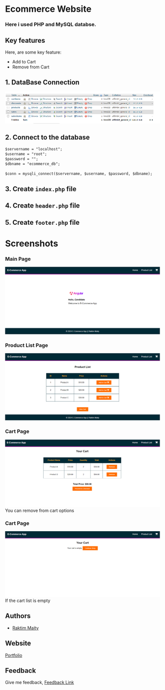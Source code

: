 
# Ecommerce Website

### Here i used PHP and MySQL databse.

## Key features
Here, are some key feature:
- Add to Cart
- Remove from Cart

## 1. DataBase Connection
![App Screenshot](./assets/img/db.png)

## 2. Connect to the database
``` <?php
$servername = "localhost";
$username = "root";
$password = "";
$dbname = "ecommerce_db";

$conn = mysqli_connect($servername, $username, $password, $dbname);

 ```
## 3. Create `index.php` file
## 4. Create `header.php` file
## 5. Create `footer.php` file

# Screenshots
### Main Page
![App Screenshot](./assets/img/main.png)

### Product List Page
![App Screenshot](./assets/img/productlist.png)

### Cart Page
![App Screenshot](./assets/img/cart.png)
<br>
You can remove from cart options

### Cart Page
![App Screenshot](./assets/img/empty.png)
<br>
If the cart list is empty


## Authors

- [Raktim Maity](https://github.com/Raktimmaity)

## Website
[Portfolio](https://raktimmaity.000.pe/)

## Feedback
Give me feedback, [Feedback Link](https://raktimmaity.000.pe/testimonial/)
